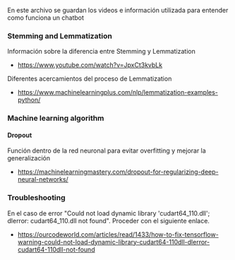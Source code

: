 En este archivo se guardan los videos e información utilizada para entender como funciona un chatbot

### Stemming and Lemmatization
Información sobre la diferencia entre Stemming y Lemmatization
- https://www.youtube.com/watch?v=JpxCt3kvbLk

Diferentes acercamientos del proceso de Lemmatization
- https://www.machinelearningplus.com/nlp/lemmatization-examples-python/

### Machine learning algorithm

#### Dropout

Función dentro de la red neuronal para evitar overfitting y mejorar la generalización

- https://machinelearningmastery.com/dropout-for-regularizing-deep-neural-networks/

### Troubleshooting

En el caso de error "Could not load dynamic library 'cudart64_110.dll'; dlerror: cudart64_110.dll not found". 
Proceder con el siguiente enlace.

- https://ourcodeworld.com/articles/read/1433/how-to-fix-tensorflow-warning-could-not-load-dynamic-library-cudart64-110dll-dlerror-cudart64-110dll-not-found